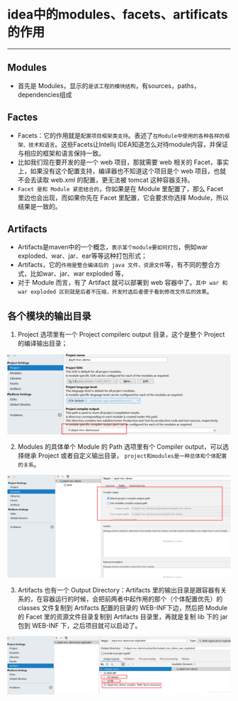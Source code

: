 #	idea中的modules、facets、artificats的作用

----

##	Modules

+	首先是 Modules，显示的`是该工程的模块结构`，有sources，paths，dependencies组成

##	Factes

+	Facets：它的作用就是`配置项目框架类支持`。表述了`在Module中使用的各种各样的框架、技术和语言`。这些Facets让Intellij IDEA知道怎么对待module内容，并保证与相应的框架和语言保持一致。
+	比如我们现在要开发的是一个 web 项目，那就需要 web 相关的 Facet，事实上，如果没有这个配置支持，编译器也不知道这个项目是个 web 项目，也就不会去读取 web.xml 的配置，更无法被 tomcat 这种容器支持。
+	`Facet 是和 Module 紧密结合的`，你如果是在 Module 里配置了，那么 Facet 里边也会出现，而如果你先在 Facet 里配置，它会要求你选择 Module，所以结果是一致的。

##	Artifacts

+	Artifacts是maven中的一个概念，`表示某个module要如何打包`，例如war exploded、war、jar、ear等等这种打包形式；
+	Artifacts，它的`作用是整合编译后的 java 文件，资源文件`等，有不同的整合方式，比如war、jar、war exploded 等，
+	对于 Module 而言，有了 Artifact 就可以部署到 web 容器中了。`其中 war 和 war exploded 区别就是后者不压缩，开发时选后者便于看到修改文件后的效果`。

##	各个模块的输出目录

1.	Project 选项里有一个 Project compilerc output 目录，这个是整个 Project 的编译输出目录；

![](../images/2022/11/20221104093603.png)

2.	Modules 的具体单个 Module 的 Path 选项里有个 Compiler output，可以选择继承 Project 或者自定义输出目录， `project和modules是一种总体和个体配置的关系`。

![](../images/2022/11/20221104093854.png)

3.	Artifacts 也有一个 Output Directory：Artifacts 里的输出目录是跟容器有关系的，在容器运行的时候，会把前两者中起作用的那个（个体配置优先）的 classes 文件复制到 Artifacts 配置的目录的 WEB-INF下边，然后把 Module 的 Facet 里的资源文件目录复制到 Artifacts 目录里，再就是复制 lib 下的 jar 包到 WEB-INF 下，之后项目就可以启动了。

![](../images/2022/11/20221104102321.png)
